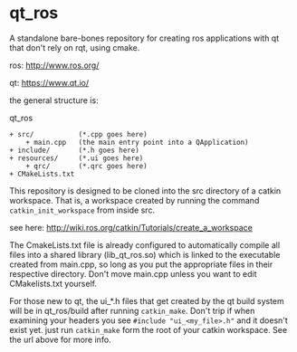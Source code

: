 # qt_ros
A standalone bare-bones repository for creating ros applications with qt that
don't rely on rqt, using cmake.

ros: http://www.ros.org/

qt:  https://www.qt.io/

the general structure is:

  qt_ros
  
    + src/           (*.cpp goes here)
        + main.cpp   (the main entry point into a QApplication)
    + include/       (*.h goes here)
    + resources/     (*.ui goes here)
        + qrc/       (*.qrc goes here)
    + CMakeLists.txt


This repository is designed to be cloned into the src directory of a catkin
workspace. That is, a workspace created by running the command `catkin_init_workspace`
from inside src.

see here: http://wiki.ros.org/catkin/Tutorials/create_a_workspace

The CmakeLists.txt file is already configured to automatically compile all files
into a shared library (lib_qt_ros.so) which is linked to the executable created
from main.cpp, so long as you put the appropriate files in their respective directory.
Don't move main.cpp unless you want to edit CMakelists.txt yourself.

For those new to qt, the ui_*.h files that get created by the qt build system
will be in qt_ros/build after running `catkin_make`. Don't trip if when
examining your headers you see `#include "ui_<my_file>.h"` and it doesn't exist
yet. just run `catkin_make` form the root of your catkin workspace.
See the url above for more info.
